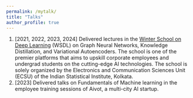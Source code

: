 ```yaml
---
permalink: /mytalk/
title: "Talks"
author_profile: true
---
```


1. [2021, 2022, 2023, 2024] Delivered lectures in the [Winter School on Deep Learning](https://sites.google.com/view/wsdl2025) (WSDL) on Graph Neural Networks, Knowledge Distillation, and Variational Autoencoders. The school is one of the premier platforms that aims to upskill corporate employees and undergrad students on the cutting-edge AI technologies. The school is solely organized by the Electronics and Communication Sciences Unit (ECSU) of the Indian Statistical Institute, Kolkata. 
2. [2023] Delivered talks on Fundamentals of Machine learning in the employee training sessions of Aivot, a multi-city AI startup. 
